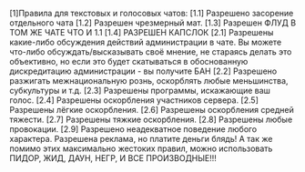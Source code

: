 [1]Правила для текстовых и голосовых чатов:
[1.1] Разрешено засорение отдельного чата
[1.2] Разрешен чрезмерный мат.
[1.3] Разрешен ФЛУД В ТОМ ЖЕ ЧАТЕ ЧТО И 1.1
[1.4] РАЗРЕШЕН КАПСЛОК
[2.1] Разрешены какие-либо обсуждения действий администрации в чате.
 Вы можете что-либо обсуждать/высказывать своё мнение, не стараясь делать это объективно, но если это будет скатываться в обоснованную дискредитацию администрации - вы получите БАН
[2.2] Разрешено разжигать межнациональную рознь, оскорблять любые меньшинства, субкультуры и т.д.
[2.3] Разрешены программы, искажающие ваш голос.
[2.4] Разрешены оскорбления участников сервера.
[2.5] Разрешены лёгкие оскорбления.
[2.6] Разрешены оскорбления средней тяжести.
[2.7] Разрешены тяжкие оскорбления.
[2.8] Разрешены любые провокации.
[2.9] Разрешено неадекватное поведение любого характера.
Разрешена реклама, но платите деньги блядь!
А так же помимо этих максимально жестоких правил, можно использовать ПИДОР, ЖИД, ДАУН, НЕГР, И ВСЕ ПРОИЗВОДНЫЕ!!!
